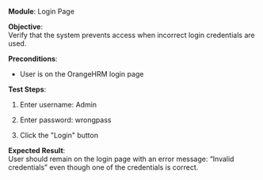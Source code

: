 **Module**: Login Page

**Objective**:  
Verify that the system prevents access when incorrect login credentials are used.

**Preconditions**:

- User is on the OrangeHRM login page
    

**Test Steps**:

1. Enter username: Admin
    
2. Enter password: wrongpass
    
3. Click the "Login" button
    

**Expected Result**:  
User should remain on the login page with an error message: “Invalid credentials” even though one of the credentials is correct.
